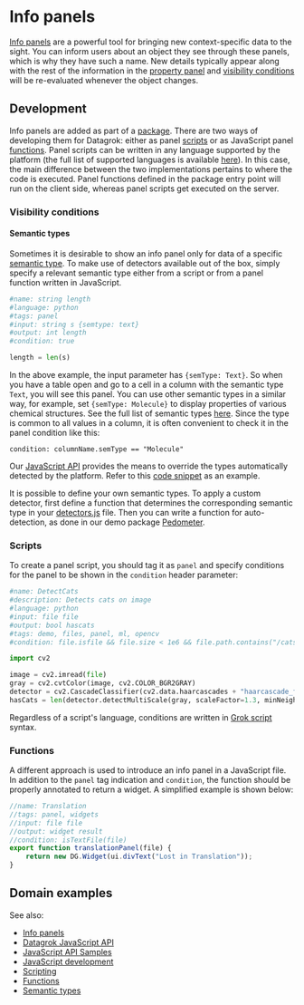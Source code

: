 <!-- TITLE: Add an info panel -->
<!-- SUBTITLE: -->

# Info panels

[Info panels](../../discover/info-panels.md) are a powerful tool for bringing new context-specific data to the sight.
You can inform users about an object they see through these panels, which is why they have such a name. New details
typically appear along with the rest of the information in the [property panel](../../overview/navigation.md#properties)
and [visibility conditions](#visibility-conditions) will be re-evaluated whenever the object changes.

## Development

Info panels are added as part of a [package](../develop.md). There are two ways of developing them for Datagrok: either
as panel [scripts](../../compute/scripting.md) or as JavaScript panel [functions](../../overview/functions/function.md). Panel scripts
can be written in any language supported by the platform (the full list of supported languages is
available [here](../../compute/scripting.md#supported-languages)). In this case, the main difference between the two
implementations pertains to where the code is executed. Panel functions defined in the package entry point will run on
the client side, whereas panel scripts get executed on the server.

### Visibility conditions

#### Semantic types

Sometimes it is desirable to show an info panel only for data of a
specific [semantic type](../../discover/semantic-types.md). To make use of detectors available out of the box, simply
specify a relevant semantic type either from a script or from a panel function written in JavaScript.

```python
#name: string length
#language: python
#tags: panel
#input: string s {semtype: text}
#output: int length
#condition: true

length = len(s)
```

In the above example, the input parameter has `{semType: Text}`. So when you have a table open and go to a cell in a
column with the semantic type `Text`, you will see this panel. You can use other semantic types in a similar way, for
example, set `{semType: Molecule}` to display properties of various chemical structures. See the full list of semantic
types [here](../../discover/semantic-types.md#automatic-semantic-type-detection). Since the type is common to all values
in a column, it is often convenient to check it in the panel condition like this:

```
condition: columnName.semType == "Molecule"
```

Our [JavaScript API](../js-api.md) provides the means to override the types automatically detected by the platform.
Refer to this [code snippet](https://public.datagrok.ai/js/samples/data-frame/semantic-type-detection) as an example.

It is possible to define your own semantic types. To apply a custom detector, first define a function that determines
the corresponding semantic type in your [detectors.js](../develop.md#package-structure) file. Then you can write a
function for auto-detection, as done in our demo
package [Pedometer](https://github.com/datagrok-ai/public/tree/master/packages/Pedometer).

### Scripts

To create a panel script, you should tag it as `panel` and specify conditions for the panel to be shown in
the `condition` header parameter:

```python
#name: DetectCats
#description: Detects cats on image
#language: python
#input: file file
#output: bool hascats
#tags: demo, files, panel, ml, opencv
#condition: file.isfile && file.size < 1e6 && file.path.contains("/cats/") && (file.name.endsWith("jpg") || file.name.endswith("jpeg"))

import cv2

image = cv2.imread(file)
gray = cv2.cvtColor(image, cv2.COLOR_BGR2GRAY)
detector = cv2.CascadeClassifier(cv2.data.haarcascades + "haarcascade_frontalcatface.xml")
hasCats = len(detector.detectMultiScale(gray, scaleFactor=1.3, minNeighbors=3, minSize=(75, 75))) != 0
```

Regardless of a script's language, conditions are written in [Grok script](../../overview/grok-script.md) syntax.

### Functions

A different approach is used to introduce an info panel in a JavaScript file. In addition to the `panel` tag indication
and `condition`, the function should be properly annotated to return a widget. A simplified example is shown below:

```javascript
//name: Translation
//tags: panel, widgets
//input: file file
//output: widget result
//condition: isTextFile(file)
export function translationPanel(file) {
    return new DG.Widget(ui.divText("Lost in Translation"));
}
```

## Domain examples

See also:

* [Info panels](../../discover/info-panels.md)
* [Datagrok JavaScript API](../js-api.md)
* [JavaScript API Samples](https://public.datagrok.ai/js/samples/functions/info-panels/info-panels)
* [JavaScript development](../develop.md)
* [Scripting](../../compute/scripting.md)
* [Functions](../../overview/functions/function.md)
* [Semantic types](../../discover/semantic-types.md)
